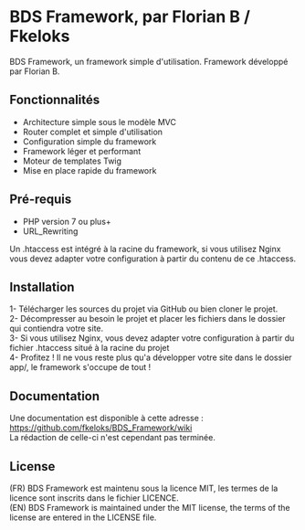 # BDS Framework, par Florian B / Fkeloks

BDS Framework, un framework simple d'utilisation.
Framework développé par Florian B.

## Fonctionnalités

- Architecture simple sous le modèle MVC
- Router complet et simple d'utilisation
- Configuration simple du framework
- Framework léger et performant
- Moteur de templates Twig
- Mise en place rapide du framework

## Pré-requis

- PHP version 7 ou plus+
- URL_Rewriting
  
Un .htaccess est intégré à la racine du framework, si vous utilisez Nginx vous devez adapter votre configuration à partir du contenu de ce .htaccess.

## Installation

1- Télécharger les sources du projet via GitHub ou bien cloner le projet.  
2- Décompresser au besoin le projet et placer les fichiers dans le dossier qui contiendra votre site.  
3- Si vous utilisez Nginx, vous devez adapter votre configuration à partir du fichier .htaccess situé à la racine du projet  
4- Profitez ! Il ne vous reste plus qu'a développer votre site dans le dossier app/, le framework s'occupe de tout !  

## Documentation

Une documentation est disponible à cette adresse : https://github.com/fkeloks/BDS_Framework/wiki  
La rédaction de celle-ci n'est cependant pas terminée.

## License

(FR) BDS Framework est maintenu sous la licence MIT, les termes de la licence sont inscrits dans le fichier LICENCE.  
(EN) BDS Framework is maintained under the MIT license, the terms of the license are entered in the LICENSE file.